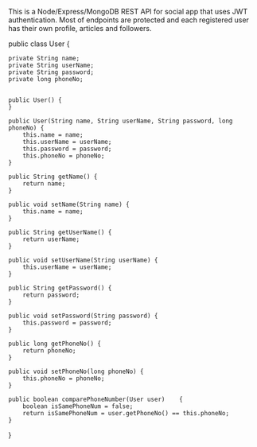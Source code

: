 This is a Node/Express/MongoDB REST API for social app that uses JWT authentication. Most of endpoints are protected and each registered user has their own profile, articles and
followers.



public class User {

    private String name;
    private String userName;
    private String password;
    private long phoneNo;


    public User() {
    }

    public User(String name, String userName, String password, long phoneNo) {
        this.name = name;
        this.userName = userName;
        this.password = password;
        this.phoneNo = phoneNo;
    }

    public String getName() {
        return name;
    }

    public void setName(String name) {
        this.name = name;
    }

    public String getUserName() {
        return userName;
    }

    public void setUserName(String userName) {
        this.userName = userName;
    }

    public String getPassword() {
        return password;
    }

    public void setPassword(String password) {
        this.password = password;
    }

    public long getPhoneNo() {
        return phoneNo;
    }

    public void setPhoneNo(long phoneNo) {
        this.phoneNo = phoneNo;
    }

    public boolean comparePhoneNumber(User user)    {
        boolean isSamePhoneNum = false;
        return isSamePhoneNum = user.getPhoneNo() == this.phoneNo;
    }
}
	


        

